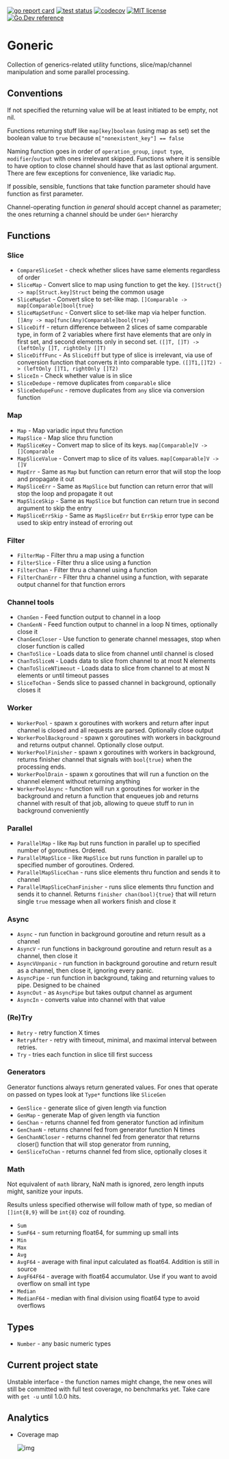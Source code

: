 [![go report card](https://goreportcard.com/badge/github.com/XANi/goneric "go report card")](https://goreportcard.com/report/github.com/XANi/goneric)
[![test status](https://github.com/go-gorm/gorm/workflows/tests/badge.svg?branch=master "test status")](https://github.com/XANi/goneric)
[![codecov](https://codecov.io/gh/XANi/goneric/branch/master/graph/badge.svg?token=079HADYAJG)](https://codecov.io/gh/XANi/goneric)
[![MIT license](https://img.shields.io/badge/license-MIT-brightgreen.svg)](https://opensource.org/licenses/MIT)
[![Go.Dev reference](https://img.shields.io/badge/go.dev-reference-blue?logo=go&logoColor=white)](https://pkg.go.dev/github.com/XANi/goneric?tab=doc)

# Goneric 

Collection of generics-related utility functions, slice/map/channel manipulation and some parallel processing.

## Conventions

If not specified the returning value will be at least initiated to be empty, not nil.

Functions returning stuff like `map[key]boolean` (using map as set) set the boolean value to `true` 
because `m["nonexistent_key"] == false`

Naming function goes in order of `operation_group`, `input type`, `modifier`/`output` with ones irrelevant skipped.
Functions where it is sensible to have option to close channel should have that as last optional argument.
There are few exceptions for convenience, like variadic `Map`.

If possible, sensible, functions that take function parameter should have function as first parameter.

Channel-operating function *in general* should accept channel as parameter; the ones returning a channel should be under `Gen*` hierarchy


## Functions

### Slice 

* `CompareSliceSet` - check whether slices have same elements regardless of order
* `SliceMap` - Convert slice to map using function to get the key. `[]Struct{} -> map[Struct.key]Struct` being the common usage
* `SliceMapSet` - Convert slice to set-like map. `[]Comparable -> map[Comparable]bool{true}`
* `SliceMapSetFunc` - Convert slice to set-like map via helper function. `[]Any -> map[func(Any)Comparable]bool{true}`
* `SliceDiff` - return difference between 2 slices of same comparable type, in form of 2 variables where first have elements 
   that are only in first set, and second elements only in second set. `([]T, []T) -> (leftOnly []T, rightOnly []T)`
* `SliceDiffFunc`  - As `SliceDiff` but type of slice is irrelevant, via use of conversion function that converts it
   into comparable type. `([]T1,[]T2) -> (leftOnly []T1, rightOnly []T2)`
* `SliceIn` - Check whether value is in slice
* `SliceDedupe` - remove duplicates from `comparable` slice
* `SliceDedupeFunc` - remove duplicates from `any` slice via conversion function

### Map

* `Map` - Map variadic input thru function
* `MapSlice` - Map slice thru function
* `MapSliceKey` - Convert map to slice of its keys. `map[Comparable]V -> []Comparable` 
* `MapSliceValue` - Convert map to slice of its values. `map[Comparable]V -> []V`
* `MapErr` - Same as `Map` but function can return error that will stop the loop and propagate it out
* `MapSliceErr` - Same as `MapSlice` but function can return error that will stop the loop and propagate it out
* `MapSliceSkip` - Same as `MapSlice` but function can return true in second argument to skip the entry
* `MapSliceErrSkip` - Same as `MapSliceErr` but `ErrSkip` error type can be used to skip entry instead of erroring out

### Filter

* `FilterMap` - Filter thru a map using a function
* `FilterSlice` - Filter thru a slice using a function
* `FilterChan` - Filter thru a channel using a function
* `FilterChanErr` - Filter thru a channel using a function, with separate output channel for that function errors

### Channel tools

* `ChanGen` - Feed function output to channel in a loop
* `ChanGenN` - Feed function output to channel in a loop N times, optionally close it
* `ChanGenCloser` - Use function to generate channel messages, stop when closer function is called
* `ChanToSlice` - Loads data to slice from channel until channel is closed
* `ChanToSliceN` - Loads data to slice from channel to at most N elements
* `ChanToSliceNTimeout` - Loads data to slice from channel to at most N elements or until timeout passes
* `SliceToChan` - Sends slice to passed channel in background, optionally closes it

### Worker

* `WorkerPool` - spawn x goroutines with workers and return after input channel is closed and all requests are parsed. Optionally close output
* `WorkerPoolBackground` - spawn x goroutines with workers in background and returns output channel. Optionally close output.
* `WorkerPoolFinisher` - spawn x goroutines with workers in background, returns finisher channel that signals with `bool{true}` when the processing ends.
* `WorkerPoolDrain` - spawn x goroutines that will run a function on the channel element without returning anything
* `WorkerPoolAsync` - function will run x goroutines for worker in the background and return a function that enqueues job and returns channel with result of that job, allowing to queue stuff to run in background conveniently

### Parallel

* `ParallelMap` - like `Map` but runs function in parallel up to specified number of goroutines. Ordered.
* `ParallelMapSlice` - like `MapSlice` but runs function in parallel up to specified number of goroutines. Ordered.
* `ParallelMapSliceChan` - runs slice elements thru function and sends it to channel
* `ParallelMapSliceChanFinisher` - runs slice elements thru function and sends it to channel. 
   Returns `finisher chan(bool){true}` that will return single `true` message when all workers finish and close it

### Async

* `Async` - run function in background goroutine and return result as a channel
* `AsyncV` - run functions in background goroutine and return result as a channel, then close it
* `AsyncVUnpanic` - run function in background goroutine and return result as a channel, then close it, ignoring every panic.
* `AsyncPipe` - run function in background, taking and returning values to pipe. Designed to be chained
* `AsyncOut` - as `AsyncPipe` but takes output channel as argument
* `AsyncIn` - converts value into channel with that value

### (Re)Try

* `Retry` - retry function X times
* `RetryAfter` - retry with timeout, minimal, and maximal interval between retries.
* `Try` - tries each function in slice till first success

### Generators

Generator functions always return generated values. 
For ones that operate on passed on types look at `Type*` functions like `SliceGen`

* `GenSlice` - generate slice of given length via function
* `GenMap` - generate Map of given length via function
* `GenChan` - returns channel fed from generator function ad infinitum
* `GenChanN` - returns channel fed from generator function N times
* `GenChanNCloser` - returns channel fed from generator that returns closer() function that will stop generator from running,
* `GenSliceToChan` - returns channel fed from slice, optionally closes it


### Math

Not equivalent of `math` library, NaN math is ignored, zero length inputs might, sanitize your inputs.

Results unless specified otherwise will follow math of type, so median of `[]int{8,9}` will be `int{8}` coz of rounding.


* `Sum`
* `SumF64` - sum returning float64, for summing up small ints
* `Min`
* `Max`
* `Avg`
* `AvgF64` - average with final input calculated as float64. Addition is still in source 
* `AvgF64F64` - average with float64 accumulator. Use if you want to avoid overflow on small int type
* `Median`
* `MedianF64` - median with final division using float64 type to avoid overflows


## Types

* `Number` - any basic numeric types

## Current project state

Unstable interface - the function names might change, the new ones will still be committed with full test coverage, no benchmarks yet.
Take care with `get -u` until 1.0.0 hits.


## Analytics

* Coverage map

  ![img](https://codecov.io/gh/XANi/goneric/branch/master/graphs/tree.svg?token=079HADYAJG)